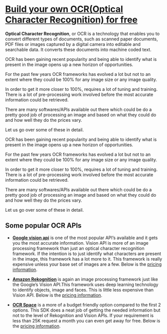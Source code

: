 # [Build your own OCR(Optical Character Recognition) for free][source]

**Optical Character Recognition**, or OCR is a technology that enables you to convert different types of documents, such as scanned paper documents, PDF files or images captured by a digital camera into editable and searchable data. It converts these documents into machine coded text.

OCR has been gaining recent popularity and being able to identify what is present in the image opens up a new horizon of opportunities.

For the past few years OCR frameworks has evolved a lot but not to an extent where they could be 100% for any image size or any image quality.

In order to get it more closer to 100%, requires a lot of tuning and training. There is a lot of pre-processing work involved before the most accurate information could be retrieved.

There are many softwares/APIs available out there which could be do a pretty good job of processing an image and based on what they could do and how well they do the prices vary.

Let us go over some of these in detail.

OCR has been gaining recent popularity and being able to identify what is present in the image opens up a new horizon of opportunities.

For the past few years OCR frameworks has evolved a lot but not to an extent where they could be 100% for any image size or any image quality.

In order to get it more closer to 100%, requires a lot of tuning and training. There is a lot of pre-processing work involved before the most accurate information could be retrieved.

There are many softwares/APIs available out there which could be do a pretty good job of processing an image and based on what they could do and how well they do the prices vary.

Let us go over some of these in detail.

## Some popular OCR APIs

- [**Google vision api**][1] is one of the most popular API’s available and it gets you the most accurate information. Vision API is more of an image processing framework than just an optical character recognition framework. If the intention is to just identify what characters are present in the image, this framework has a lot more to it. This framework is really expensive unless your base set of images are a few. Below is the [pricing information][2].

- [**Amazon Rekognition**][3] is again an image processing framework just like the Google’s Vision API.This framework uses deep learning technology to identify objects, image and faces. This is little less expensive than Vision API. Below is the [pricing information][4].

- [**OCR Space**][5] is a more of a budget friendly option compared to the first 2 options. This SDK does a neat job of getting the needed information but not to the level of Rekognition and Vision APIs. If your requirement is less than 25K request a month you can even get away for free. Below is the [pricing information][6].








[source]: https://medium.com/@balaajip/optical-character-recognition-99aba2dad314

[1]: https://cloud.google.com/vision/
[2]: https://cloud.google.com/vision/pricing
[3]: https://aws.amazon.com/rekognition/
[4]: https://aws.amazon.com/rekognition/pricing/
[5]: https://ocr.space/
[6]: https://ocr.space/ocrapi